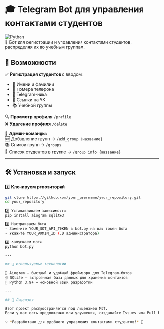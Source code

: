 # 🎓 Telegram Bot для управления контактами студентов

![Python](https://img.shields.io/badge/Python-3.9%2B-blue?style=for-the-badge&logo=python)  
📲 Бот для регистрации и управления контактами студентов, распределяя их по учебным группам.  

## 🚀 Возможности

✅ **Регистрация студентов** с вводом:  
   - 👤 Имени и фамилии  
   - 📱 Номера телефона  
   - 💬 Telegram-ника  
   - 🔗 Ссылки на VK  
   - 📚 Учебной группы  

🔍 **Просмотр профиля** `/profile`  
❌ **Удаление профиля** `/delete`  

🔑 **Админ-команды:**  
🆕 Добавление групп → `/add_group {название}`  
📚 Список групп → `/groups`  
👥 Список студентов в группе → `/group_info {название}`  

---

## 🛠 Установка и запуск

1️⃣ **Клонируем репозиторий**  
```sh
git clone https://github.com/your_username/your_repository.git
cd your_repository

2️⃣ Устанавливаем зависимости  
pip install aiogram sqlite3

3️⃣ Настраиваем бота  
- Замените YOUR_BOT_API_TOKEN в bot.py на ваш токен бота  
- Укажите YOUR_ADMIN_ID (ID администратора)  

4️⃣ Запускаем бота  
python bot.py

---

## 🔧 Используемые технологии

🚀 Aiogram – быстрый и удобный фреймворк для Telegram-ботов  
🗄 SQLite – встроенная база данных для хранения контактов  
🐍 Python 3.9+ – основной язык разработки  

---

## 📜 Лицензия

Этот проект распространяется под лицензией MIT.  
Если у вас есть предложения или улучшения, создавайте Issues или Pull Requests!  

💡 *Разработано для удобного управления контактами студентов!* 🚀
